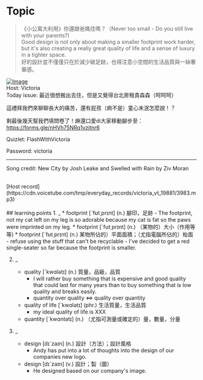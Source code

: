 # Topic

> 《小公寓大利用》你還跟爸媽住嗎？（Never too small - Do you still live with your parents?) <br>
> Good design is not only about making a smaller footprint work harder, but it's also creating a really great quality of life and a sense of luxury in a tighter space. <br>
> 好的設計並不僅僅只在於減少碳足跡，也得注意小空間的生活品質與一絲奢華感。 <br>

[![Image](https://cdn.voicetube.com/assets/thumbnails/QCivVwEU6hI.jpg)](https://www.youtube.com/embed/QCivVwEU6hI?rel=0&showinfo=0&cc_load_policy=0&controls=1&autoplay=1&iv_load_policy=3&playsinline=1&wmode=transparent&start=152&end=166&enablejsapi=1&origin=https://tw.voicetube.com&widgetid=1)<br>
Host: Victoria
<br>Today issue: 最近很想搬出去住，但是又覺得台北房租貴森森（呵呵呵）

這禮拜我們來聊聊長大的痛苦，還有屁孩（痾不是）童心未泯怎麼說！？



剩最後幾天幫我們填問卷了！麻還口愛di大家移動腳步至：https://forms.gle/nHVh75NRq1vzjtnr6



Quizlet: FlashWithVictoria

Password: victoria

------------

Song credit: New City by Josh Leake and Swelled with Rain by Ziv Moran


<br>
[Host record](https://cdn.voicetube.com/tmp/everyday_records/victoria_vt_19881/3983.mp3)
<br><br>
## learning points
1. _
	* footprint [ˋfʊt͵prɪnt] (n.) 腳印，足跡
		- The footprint, not my cat left on my leg is so adorable because my cat is fat so the paws were imprinted on my leg.
	* footprint [ˋfʊt͵prɪnt] (n.) （某物的）大小（作用等等)
	* footprint [ˋfʊt͵prɪnt] (n.) 某物所佔的）平面面積；（尤指電腦所佔的）枱面
		- refuse using the stuff that can't be recyclable
		- I've decided to get a red single-seater so far because the footprint is smaller.

2. _
	* quality [ˋkwɑlətɪ] (n.) 質量，品級，品質
		- I will rather buy something that is expensive and good quality that could last for many years than to buy something that is low quality and breaks easily.
		- quantity over quality <=> quality over quantity
	* quality of life [ˋkwɑlətɪ] (phr.) 生活質量，生活品質
		- my ideal quality of life is XXX
	* quantity  [ˋkwɑntətɪ] (n.) （尤指可測量或確定的）量，數量，分量

3. _
	* design [dɪˋzaɪn] (n.) 設計（方法）；設計風格
		- Andy has put into a lot of thoughts into the design of our companies new logo.
	* design [dɪˋzaɪn] (v.) 設計；製（圖）
		- He designed based on our company's image.
